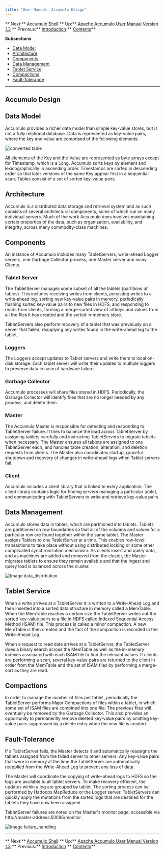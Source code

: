 ```yaml
---
title: "User Manual: Accumulo Design"
---
```


** Next:** [Accumulo Shell][2] ** Up:** [Apache Accumulo User Manual Version 1.3][4] ** Previous:** [Introduction][6]   ** [Contents][8]**   
  
<a id="CHILD_LINKS"></a>**Subsections**

* [Data Model][9]
* [Architecture][10]
* [Components][11]
* [Data Management][12]
* [Tablet Service][13]
* [Compactions][14]
* [Fault-Tolerance][15]

* * *

## <a id="Accumulo_Design"></a> Accumulo Design

## <a id="Data_Model"></a> Data Model

Accumulo provides a richer data model than simple key-value stores, but is not a fully relational database. Data is represented as key-value pairs, where the key and value are comprised of the following elements: 

![converted table][16]

All elements of the Key and the Value are represented as byte arrays except for Timestamp, which is a Long. Accumulo sorts keys by element and lexicographically in ascending order. Timestamps are sorted in descending order so that later versions of the same Key appear first in a sequential scan. Tables consist of a set of sorted key-value pairs. 

## <a id="Architecture"></a> Architecture

Accumulo is a distributed data storage and retrieval system and as such consists of several architectural components, some of which run on many individual servers. Much of the work Accumulo does involves maintaining certain properties of the data, such as organization, availability, and integrity, across many commodity-class machines. 

## <a id="Components"></a> Components

An instance of Accumulo includes many TabletServers, write-ahead Logger servers, one Garbage Collector process, one Master server and many Clients. 

### <a id="Tablet_Server"></a> Tablet Server

The TabletServer manages some subset of all the tablets (partitions of tables). This includes receiving writes from clients, persisting writes to a write‐ahead log, sorting new key‐value pairs in memory, periodically flushing sorted key‐value pairs to new files in HDFS, and responding to reads from clients, forming a merge‐sorted view of all keys and values from all the files it has created and the sorted in‐memory store. 

TabletServers also perform recovery of a tablet that was previously on a server that failed, reapplying any writes found in the write-ahead log to the tablet. 

### <a id="Loggers"></a> Loggers

The Loggers accept updates to Tablet servers and write them to local on-disk storage. Each tablet server will write their updates to multiple loggers to preserve data in case of hardware failure. 

### <a id="Garbage_Collector"></a> Garbage Collector

Accumulo processes will share files stored in HDFS. Periodically, the Garbage Collector will identify files that are no longer needed by any process, and delete them. 

### <a id="Master"></a> Master

The Accumulo Master is responsible for detecting and responding to TabletServer failure. It tries to balance the load across TabletServer by assigning tablets carefully and instructing TabletServers to migrate tablets when necessary. The Master ensures all tablets are assigned to one TabletServer each, and handles table creation, alteration, and deletion requests from clients. The Master also coordinates startup, graceful shutdown and recovery of changes in write-ahead logs when Tablet servers fail. 

### <a id="Client"></a> Client

Accumulo includes a client library that is linked to every application. The client library contains logic for finding servers managing a particular tablet, and communicating with TabletServers to write and retrieve key-value pairs. 

## Data Management

Accumulo stores data in tables, which are partitioned into tablets. Tablets are partitioned on row boundaries so that all of the columns and values for a particular row are found together within the same tablet. The Master assigns Tablets to one TabletServer at a time. This enables row-level transactions to take place without using distributed locking or some other complicated synchronization mechanism. As clients insert and query data, and as machines are added and removed from the cluster, the Master migrates tablets to ensure they remain available and that the ingest and query load is balanced across the cluster. 

![Image data_distribution][17]

## <a id="Tablet_Service"></a> Tablet Service

When a write arrives at a TabletServer it is written to a Write‐Ahead Log and then inserted into a sorted data structure in memory called a MemTable. When the MemTable reaches a certain size the TabletServer writes out the sorted key-value pairs to a file in HDFS called Indexed Sequential Access Method (ISAM) file. This process is called a minor compaction. A new MemTable is then created and the fact of the compaction is recorded in the Write‐Ahead Log. 

When a request to read data arrives at a TabletServer, the TabletServer does a binary search across the MemTable as well as the in-memory indexes associated with each ISAM file to find the relevant values. If clients are performing a scan, several key‐value pairs are returned to the client in order from the MemTable and the set of ISAM files by performing a merge‐sort as they are read. 

## <a id="Compactions"></a> Compactions

In order to manage the number of files per tablet, periodically the TabletServer performs Major Compactions of files within a tablet, in which some set of ISAM files are combined into one file. The previous files will eventually be removed by the Garbage Collector. This also provides an opportunity to permanently remove deleted key‐value pairs by omitting key‐value pairs suppressed by a delete entry when the new file is created. 

## <a id="Fault-Tolerance"></a> Fault-Tolerance

If a TabletServer fails, the Master detects it and automatically reassigns the tablets assigned from the failed server to other servers. Any key-value pairs that were in memory at the time the TabletServer are automatically reapplied from the Write-Ahead Log to prevent any loss of data. 

The Master will coordinate the copying of write-ahead logs to HDFS so the logs are available to all tablet servers. To make recovery efficient, the updates within a log are grouped by tablet. The sorting process can be performed by Hadoops MapReduce or the Logger server. TabletServers can quickly apply the mutations from the sorted logs that are destined for the tablets they have now been assigned. 

TabletServer failures are noted on the Master's monitor page, accessible via   
http://master-address:50095/monitor. 

![Image failure_handling][18]

* * *

** Next:** [Accumulo Shell][2] ** Up:** [Apache Accumulo User Manual Version 1.3][4] ** Previous:** [Introduction][6]   ** [Contents][8]**

[2]: Accumulo_Shell.html
[4]: accumulo_user_manual.html
[6]: Introduction.html
[8]: Contents.html
[9]: Accumulo_Design.html#Data_Model
[10]: Accumulo_Design.html#Architecture
[11]: Accumulo_Design.html#Components
[12]: Accumulo_Design.html#data-management
[13]: Accumulo_Design.html#Tablet_Service
[14]: Accumulo_Design.html#Compactions
[15]: Accumulo_Design.html#Fault-Tolerance
[16]: img1.png
[17]: ./data_distribution.png
[18]: ./failure_handling.png


